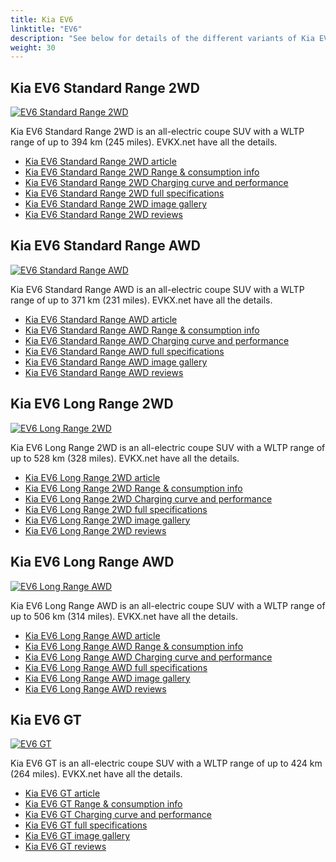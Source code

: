 ```yaml
---
title: Kia EV6
linktitle: "EV6"
description: "See below for details of the different variants of Kia EV6"
weight: 30
---
```

## Kia EV6 Standard Range 2WD

<a href="/models/kia/ev6/ev6_standard_range_2wd/"><img src="https://media.evkx.net/multimedia/models/kia/ev6/ev6_standard_range_2wd/main_1_st.jpg" class="img-fluid" alt="EV6 Standard Range 2WD" ></a>

Kia EV6 Standard Range 2WD is an all-electric coupe SUV with a WLTP range of up to 394 km (245 miles). EVKX.net have all the details. 

- [Kia EV6 Standard Range 2WD article](/models/kia/ev6/ev6_standard_range_2wd/)
- [Kia EV6 Standard Range 2WD Range & consumption info](/models/kia/ev6/ev6_standard_range_2wd/rangeandconsumption)
- [Kia EV6 Standard Range 2WD Charging curve and performance](/models/kia/ev6/ev6_standard_range_2wd/chargingcurve)
- [Kia EV6 Standard Range 2WD full specifications](/models/kia/ev6/ev6_standard_range_2wd/specifications)
- [Kia EV6 Standard Range 2WD image gallery](/models/kia/ev6/ev6_standard_range_2wd/gallery)
- [Kia EV6 Standard Range 2WD reviews](/models/kia/ev6/ev6_standard_range_2wd/reviews)

## Kia EV6 Standard Range AWD

<a href="/models/kia/ev6/ev6_standard_range_awd/"><img src="https://media.evkx.net/multimedia/models/kia/ev6/ev6_standard_range_awd/main_1_st.jpg" class="img-fluid" alt="EV6 Standard Range AWD" ></a>

Kia EV6 Standard Range AWD is an all-electric coupe SUV with a WLTP range of up to 371 km (231 miles). EVKX.net have all the details. 

- [Kia EV6 Standard Range AWD article](/models/kia/ev6/ev6_standard_range_awd/)
- [Kia EV6 Standard Range AWD Range & consumption info](/models/kia/ev6/ev6_standard_range_awd/rangeandconsumption)
- [Kia EV6 Standard Range AWD Charging curve and performance](/models/kia/ev6/ev6_standard_range_awd/chargingcurve)
- [Kia EV6 Standard Range AWD full specifications](/models/kia/ev6/ev6_standard_range_awd/specifications)
- [Kia EV6 Standard Range AWD image gallery](/models/kia/ev6/ev6_standard_range_awd/gallery)
- [Kia EV6 Standard Range AWD reviews](/models/kia/ev6/ev6_standard_range_awd/reviews)

## Kia EV6 Long Range 2WD

<a href="/models/kia/ev6/ev6_long_range_2wd/"><img src="https://media.evkx.net/multimedia/models/kia/ev6/ev6_long_range_2wd/main_1_st.jpg" class="img-fluid" alt="EV6 Long Range 2WD" ></a>

Kia EV6 Long Range 2WD is an all-electric coupe SUV with a WLTP range of up to 528 km (328 miles). EVKX.net have all the details. 

- [Kia EV6 Long Range 2WD article](/models/kia/ev6/ev6_long_range_2wd/)
- [Kia EV6 Long Range 2WD Range & consumption info](/models/kia/ev6/ev6_long_range_2wd/rangeandconsumption)
- [Kia EV6 Long Range 2WD Charging curve and performance](/models/kia/ev6/ev6_long_range_2wd/chargingcurve)
- [Kia EV6 Long Range 2WD full specifications](/models/kia/ev6/ev6_long_range_2wd/specifications)
- [Kia EV6 Long Range 2WD image gallery](/models/kia/ev6/ev6_long_range_2wd/gallery)
- [Kia EV6 Long Range 2WD reviews](/models/kia/ev6/ev6_long_range_2wd/reviews)

## Kia EV6 Long Range AWD

<a href="/models/kia/ev6/ev6_long_range_awd/"><img src="https://media.evkx.net/multimedia/models/kia/ev6/ev6_long_range_awd/main_1_st.jpg" class="img-fluid" alt="EV6 Long Range AWD" ></a>

Kia EV6 Long Range AWD is an all-electric coupe SUV with a WLTP range of up to 506 km (314 miles). EVKX.net have all the details. 

- [Kia EV6 Long Range AWD article](/models/kia/ev6/ev6_long_range_awd/)
- [Kia EV6 Long Range AWD Range & consumption info](/models/kia/ev6/ev6_long_range_awd/rangeandconsumption)
- [Kia EV6 Long Range AWD Charging curve and performance](/models/kia/ev6/ev6_long_range_awd/chargingcurve)
- [Kia EV6 Long Range AWD full specifications](/models/kia/ev6/ev6_long_range_awd/specifications)
- [Kia EV6 Long Range AWD image gallery](/models/kia/ev6/ev6_long_range_awd/gallery)
- [Kia EV6 Long Range AWD reviews](/models/kia/ev6/ev6_long_range_awd/reviews)

## Kia EV6 GT

<a href="/models/kia/ev6/ev6_gt/"><img src="https://media.evkx.net/multimedia/models/kia/ev6/ev6_gt/main_1_st.jpg" class="img-fluid" alt="EV6 GT" ></a>

Kia EV6 GT is an all-electric coupe SUV with a WLTP range of up to 424 km (264 miles). EVKX.net have all the details. 

- [Kia EV6 GT article](/models/kia/ev6/ev6_gt/)
- [Kia EV6 GT Range & consumption info](/models/kia/ev6/ev6_gt/rangeandconsumption)
- [Kia EV6 GT Charging curve and performance](/models/kia/ev6/ev6_gt/chargingcurve)
- [Kia EV6 GT full specifications](/models/kia/ev6/ev6_gt/specifications)
- [Kia EV6 GT image gallery](/models/kia/ev6/ev6_gt/gallery)
- [Kia EV6 GT reviews](/models/kia/ev6/ev6_gt/reviews)

